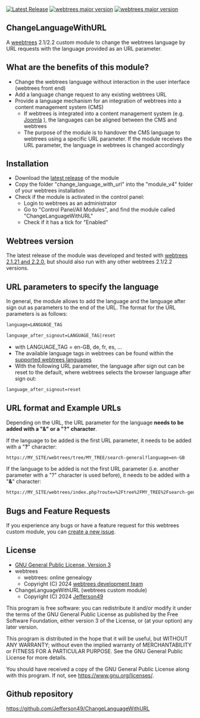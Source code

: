 [![Latest Release](https://img.shields.io/github/v/release/Jefferson49/ChangeLanguageWithURL?display_name=tag)](https://github.com/Jefferson49/ChangeLanguageWithURL/releases/latest)
[![webtrees major version](https://img.shields.io/badge/webtrees-v2.1.x-green)](https://webtrees.net/download)
[![webtrees major version](https://img.shields.io/badge/webtrees-v2.2.x-green)](https://webtrees.net/download)

## ChangeLanguageWithURL
A [weebtrees](https://webtrees.net) 2.1/2.2 custom module to change the webtrees language by URL requests with the language provided as an URL parameter.

## What are the benefits of this module?
+ Change the webtrees language without interaction in the user interface (webtrees front end)
+ Add a language change request to any existing webtrees URL
+ Provide a language mechanism for an integration of webtrees into a content management system (CMS)
    + If webtrees is integrated into a content management system (e.g. [Joomla](https://www.joomla.org) ), the languages can be aligned between the CMS and webtrees
    + The purpose of the module is to handover the CMS language to webtrees using a specific URL parameter. If the module receives the URL parameter, the language in webtrees is changed accordingly

## Installation  
+ Download the [latest release](https://github.com/Jefferson49/ChangeLanguageWithURL/releases/latest) of the module
+ Copy the folder "change_language_with_url" into the "module_v4" folder of your webtrees installation
+ Check if the module is activated in the control panel:
    + Login to webtrees as an administrator
	+ Go to "Control Panel/All Modules", and find the module called "ChangeLanguageWithURL"
	+ Check if it has a tick for "Enabled"

## Webtrees version  
The latest release of the module was developed and tested with [webtrees 2.1.21 and 2.2.0](https://webtrees.net/download), but should also run with any other webtrees 2.1/2.2 versions.

## URL parameters to specify the language
In general, the module allows to add the language and the language after sign out as parameters to the end of the URL. The format for the URL parameters is as follows:
```HTML
language=LANGUAGE_TAG

language_after_signout=LANGUAGE_TAG|reset
```
+ with LANGUAGE_TAG = en-GB, de, fr, es, ...
+ The available language tags in webtrees can be found within the [supported webtrees languages](https://github.com/fisharebest/webtrees/tree/main/resources/lang)
+ With the following URL parameter, the language after sign out can be reset to the default, where webtrees selects the browser language after sign out:
```HTML
language_after_signout=reset
```

## URL format and Example URLs
Depending on the URL, the URL parameter for the language **needs to be added with a "&" or a "?" character**.

If the language to be added is the first URL parameter, it needs to be added with a "**?**" character:
```HTML
https://MY_SITE/webtrees/tree/MY_TREE/search-general?language=en-GB
```

If the language to be added is not the first URL parameter (i.e. another parameter with a "?" character is used before), it needs to be added with a "**&**" character:
```HTML
https://MY_SITE/webtrees/index.php?route=%2Ftree%2FMY_TREE%2Fsearch-general&language=es
```

## Bugs and Feature Requests
If you experience any bugs or have a feature request for this webtrees custom module, you can [create a new issue](https://github.com/Jefferson49/ChangeLanguageWithURL/issues).

## License
+ [GNU General Public License, Version 3](LICENSE.md)
+ webtrees
    + webtrees: online genealogy
    + Copyright (C) 2024 [webtrees development team](http://webtrees.net)
+ ChangeLanguageWithURL (webtrees custom module)
    + Copyright (C) 2024 [Jefferson49](https://github.com/Jefferson49)

This program is free software: you can redistribute it and/or modify it under the terms of the GNU General Public License as published by the Free Software Foundation, either version 3 of the License, or (at your option) any later version.

This program is distributed in the hope that it will be useful, but WITHOUT ANY WARRANTY; without even the implied warranty of MERCHANTABILITY or FITNESS FOR A PARTICULAR PURPOSE. See the GNU General Public License for more details.

You should have received a copy of the GNU General Public License along with this program. If not, see https://www.gnu.org/licenses/.

## Github repository  
https://github.com/Jefferson49/ChangeLanguageWithURL

